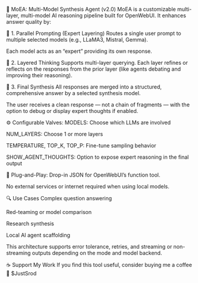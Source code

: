 🧠 MoEA: Multi-Model Synthesis Agent (v2.0)
MoEA is a customizable multi-layer, multi-model AI reasoning pipeline built for OpenWebUI. It enhances answer quality by:

🔁 1. Parallel Prompting (Expert Layering)
Routes a single user prompt to multiple selected models (e.g., LLaMA3, Mistral, Gemma).

Each model acts as an “expert” providing its own response.

🧬 2. Layered Thinking
Supports multi-layer querying. Each layer refines or reflects on the responses from the prior layer (like agents debating and improving their reasoning).

🧩 3. Final Synthesis
All responses are merged into a structured, comprehensive answer by a selected synthesis model.

The user receives a clean response — not a chain of fragments — with the option to debug or display expert thoughts if enabled.

⚙️ Configurable Valves:
MODELS: Choose which LLMs are involved

NUM_LAYERS: Choose 1 or more layers

TEMPERATURE, TOP_K, TOP_P: Fine-tune sampling behavior

SHOW_AGENT_THOUGHTS: Option to expose expert reasoning in the final output

🧩 Plug-and-Play:
Drop-in JSON for OpenWebUI’s function tool.

No external services or internet required when using local models.

🔍 Use Cases
Complex question answering

Red-teaming or model comparison

Research synthesis

Local AI agent scaffolding

This architecture supports error tolerance, retries, and streaming or non-streaming outputs depending on the mode and model backend.

☕ Support My Work
If you find this tool useful, consider buying me a coffee 💸
$JustSrod

